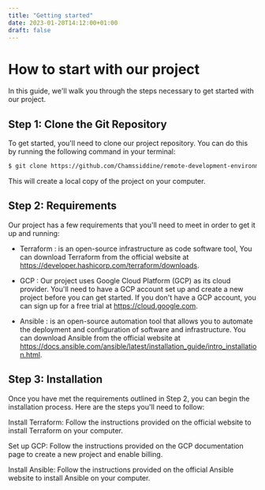 ```yaml
---
title: "Getting started"
date: 2023-01-20T14:12:00+01:00
draft: false
---
```


# How to start with our project
 In this guide, we'll walk you through the steps necessary to get started with our project.

## Step 1: Clone the Git Repository

To get started, you'll need to clone our project repository. You can do this by running the following command in your terminal:

```bash
$ git clone https://github.com/Chamssiddine/remote-development-environment
```

This will create a local copy of the project on your computer.



## Step 2: Requirements

Our project has a few requirements that you'll need to meet in order to get it up and running:

* Terraform : is an open-source infrastructure as code software tool, You can download Terraform from the official website at https://developer.hashicorp.com/terraform/downloads.


* GCP : Our project uses Google Cloud Platform (GCP) as its cloud provider. You'll need to have a GCP account set up and create a new project before you can get started. If you don't have a GCP account, you can sign up for a free trial at https://cloud.google.com.


* Ansible : is an open-source automation tool that allows you to automate the deployment and configuration of software and infrastructure. You can download Ansible from the official website at https://docs.ansible.com/ansible/latest/installation_guide/intro_installation.html.

## Step 3: Installation

Once you have met the requirements outlined in Step 2, you can begin the installation process. Here are the steps you'll need to follow:

Install Terraform: Follow the instructions provided on the official website to install Terraform on your computer.

Set up GCP: Follow the instructions provided on the GCP documentation page to create a new project and enable billing.

Install Ansible: Follow the instructions provided on the official Ansible website to install Ansible on your computer.

